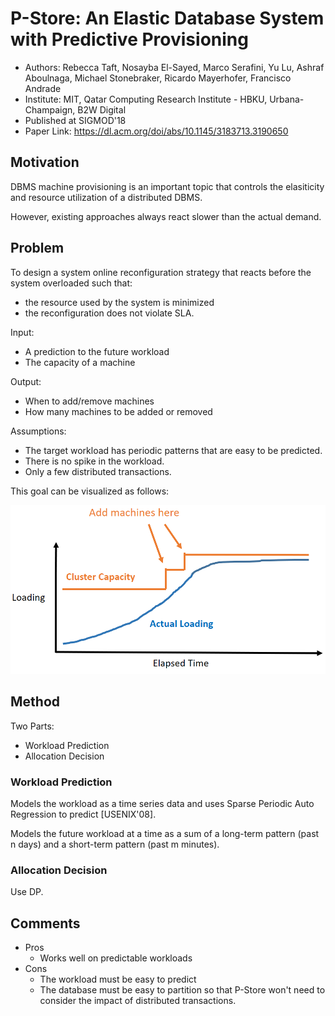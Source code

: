 # P-Store: An Elastic Database System with Predictive Provisioning

- Authors: Rebecca Taft, Nosayba El-Sayed, Marco Serafini, Yu Lu, Ashraf Aboulnaga, Michael Stonebraker, Ricardo Mayerhofer, Francisco Andrade
- Institute: MIT, Qatar Computing Research Institute - HBKU, Urbana-Champaign, B2W Digital
- Published at SIGMOD'18
- Paper Link: <https://dl.acm.org/doi/abs/10.1145/3183713.3190650>

## Motivation

DBMS machine provisioning is an important topic that controls the elasiticity and resource utilization of a distributed DBMS.

However, existing approaches always react slower than the actual demand.

## Problem

To design a system online reconfiguration strategy that reacts before the system overloaded such that:
- the resource used by the system is minimized
- the reconfiguration does not violate SLA.

Input:
- A prediction to the future workload
- The capacity of a machine

Output:
- When to add/remove machines
- How many machines to be added or removed

Assumptions:
- The target workload has periodic patterns that are easy to be predicted.
- There is no spike in the workload.
- Only a few distributed transactions.

This goal can be visualized as follows:

![P-Store Goal](taft2018pstore-figure1.png)

## Method

Two Parts:
- Workload Prediction
- Allocation Decision

### Workload Prediction

Models the workload as a time series data and uses Sparse Periodic Auto Regression to predict [USENIX'08]. 

Models the future workload at a time as a sum of a long-term pattern (past n days) and a short-term pattern (past m minutes).

### Allocation Decision

Use DP.

## Comments

- Pros
  - Works well on predictable workloads
- Cons
  - The workload must be easy to predict
  - The database must be easy to partition so that P-Store won't need to consider the impact of distributed transactions.

